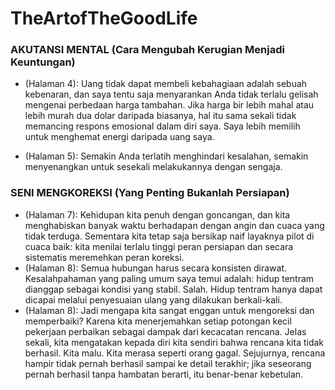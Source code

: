 # TheArtofTheGoodLife

### AKUTANSI MENTAL (Cara Mengubah Kerugian Menjadi Keuntungan)
- (Halaman 4): Uang tidak dapat membeli kebahagiaan adalah sebuah kebenaran, dan saya tentu saja menyarankan Anda tidak terlalu gelisah mengenai perbedaan harga tambahan. Jika harga bir lebih mahal atau lebih murah dua dolar daripada biasanya, hal itu sama sekali tidak memancing respons emosional dalam diri saya. Saya lebih memilih untuk menghemat energi daripada uang saya.

- (Halaman 5): Semakin Anda terlatih menghindari kesalahan, semakin menyenangkan untuk sesekali melakukannya dengan sengaja.

### SENI MENGKOREKSI (Yang Penting Bukanlah Persiapan)
- (Halaman 7): Kehidupan kita penuh dengan goncangan, dan kita menghabiskan banyak waktu berhadapan dengan angin dan cuaca yang tidak terduga. Sementara kita tetap saja bersikap naif layaknya pilot di cuaca baik: kita menilai terlalu tinggi peran persiapan dan secara sistematis meremehkan peran koreksi.
- (Halaman 8): Semua hubungan harus secara konsisten dirawat. Kesalahpahaman yang paling umum saya temui adalah: hidup tentram dianggap sebagai kondisi yang stabil. Salah. Hidup tentram hanya dapat dicapai melalui penyesuaian ulang yang dilakukan berkali-kali.
- (Halaman 8): Jadi mengapa kita sangat enggan untuk mengoreksi dan memperbaiki? Karena kita menerjemahkan setiap potongan kecil pekerjaan perbaikan sebagai dampak dari kecacatan rencana. Jelas sekali, kita mengatakan kepada diri kita sendiri bahwa rencana kita tidak berhasil. Kita malu. Kita merasa seperti orang gagal. Sejujurnya, rencana hampir tidak pernah berhasil sampai ke detail terakhir; jika seseorang pernah berhasil tanpa hambatan berarti, itu benar-benar kebetulan.
